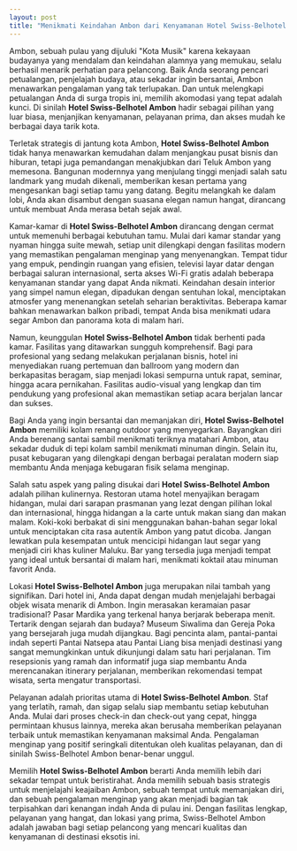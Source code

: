 ```yaml
---
layout: post
title: "Menikmati Keindahan Ambon dari Kenyamanan Hotel Swiss-Belhotel Ambon"
---
```


Ambon, sebuah pulau yang dijuluki "Kota Musik" karena kekayaan budayanya yang mendalam dan keindahan alamnya yang memukau, selalu berhasil menarik perhatian para pelancong. Baik Anda seorang pencari petualangan, penjelajah budaya, atau sekadar ingin bersantai, Ambon menawarkan pengalaman yang tak terlupakan. Dan untuk melengkapi petualangan Anda di surga tropis ini, memilih akomodasi yang tepat adalah kunci. Di sinilah **Hotel Swiss-Belhotel Ambon** hadir sebagai pilihan yang luar biasa, menjanjikan kenyamanan, pelayanan prima, dan akses mudah ke berbagai daya tarik kota.

Terletak strategis di jantung kota Ambon, **Hotel Swiss-Belhotel Ambon** tidak hanya menawarkan kemudahan dalam menjangkau pusat bisnis dan hiburan, tetapi juga pemandangan menakjubkan dari Teluk Ambon yang memesona. Bangunan modernnya yang menjulang tinggi menjadi salah satu landmark yang mudah dikenali, memberikan kesan pertama yang mengesankan bagi setiap tamu yang datang. Begitu melangkah ke dalam lobi, Anda akan disambut dengan suasana elegan namun hangat, dirancang untuk membuat Anda merasa betah sejak awal.

Kamar-kamar di **Hotel Swiss-Belhotel Ambon** dirancang dengan cermat untuk memenuhi berbagai kebutuhan tamu. Mulai dari kamar standar yang nyaman hingga suite mewah, setiap unit dilengkapi dengan fasilitas modern yang memastikan pengalaman menginap yang menyenangkan. Tempat tidur yang empuk, pendingin ruangan yang efisien, televisi layar datar dengan berbagai saluran internasional, serta akses Wi-Fi gratis adalah beberapa kenyamanan standar yang dapat Anda nikmati. Keindahan desain interior yang simpel namun elegan, dipadukan dengan sentuhan lokal, menciptakan atmosfer yang menenangkan setelah seharian beraktivitas. Beberapa kamar bahkan menawarkan balkon pribadi, tempat Anda bisa menikmati udara segar Ambon dan panorama kota di malam hari.

Namun, keunggulan **Hotel Swiss-Belhotel Ambon** tidak berhenti pada kamar. Fasilitas yang ditawarkan sungguh komprehensif. Bagi para profesional yang sedang melakukan perjalanan bisnis, hotel ini menyediakan ruang pertemuan dan ballroom yang modern dan berkapasitas beragam, siap menjadi lokasi sempurna untuk rapat, seminar, hingga acara pernikahan. Fasilitas audio-visual yang lengkap dan tim pendukung yang profesional akan memastikan setiap acara berjalan lancar dan sukses.

Bagi Anda yang ingin bersantai dan memanjakan diri, **Hotel Swiss-Belhotel Ambon** memiliki kolam renang outdoor yang menyegarkan. Bayangkan diri Anda berenang santai sambil menikmati teriknya matahari Ambon, atau sekadar duduk di tepi kolam sambil menikmati minuman dingin. Selain itu, pusat kebugaran yang dilengkapi dengan berbagai peralatan modern siap membantu Anda menjaga kebugaran fisik selama menginap.

Salah satu aspek yang paling disukai dari **Hotel Swiss-Belhotel Ambon** adalah pilihan kulinernya. Restoran utama hotel menyajikan beragam hidangan, mulai dari sarapan prasmanan yang lezat dengan pilihan lokal dan internasional, hingga hidangan a la carte untuk makan siang dan makan malam. Koki-koki berbakat di sini menggunakan bahan-bahan segar lokal untuk menciptakan cita rasa autentik Ambon yang patut dicoba. Jangan lewatkan pula kesempatan untuk mencicipi hidangan laut segar yang menjadi ciri khas kuliner Maluku. Bar yang tersedia juga menjadi tempat yang ideal untuk bersantai di malam hari, menikmati koktail atau minuman favorit Anda.

Lokasi **Hotel Swiss-Belhotel Ambon** juga merupakan nilai tambah yang signifikan. Dari hotel ini, Anda dapat dengan mudah menjelajahi berbagai objek wisata menarik di Ambon. Ingin merasakan keramaian pasar tradisional? Pasar Mardika yang terkenal hanya berjarak beberapa menit. Tertarik dengan sejarah dan budaya? Museum Siwalima dan Gereja Poka yang bersejarah juga mudah dijangkau. Bagi pencinta alam, pantai-pantai indah seperti Pantai Natsepa atau Pantai Liang bisa menjadi destinasi yang sangat memungkinkan untuk dikunjungi dalam satu hari perjalanan. Tim resepsionis yang ramah dan informatif juga siap membantu Anda merencanakan itinerary perjalanan, memberikan rekomendasi tempat wisata, serta mengatur transportasi.

Pelayanan adalah prioritas utama di **Hotel Swiss-Belhotel Ambon**. Staf yang terlatih, ramah, dan sigap selalu siap membantu setiap kebutuhan Anda. Mulai dari proses check-in dan check-out yang cepat, hingga permintaan khusus lainnya, mereka akan berusaha memberikan pelayanan terbaik untuk memastikan kenyamanan maksimal Anda. Pengalaman menginap yang positif seringkali ditentukan oleh kualitas pelayanan, dan di sinilah Swiss-Belhotel Ambon benar-benar unggul.

Memilih **Hotel Swiss-Belhotel Ambon** berarti Anda memilih lebih dari sekadar tempat untuk beristirahat. Anda memilih sebuah basis strategis untuk menjelajahi keajaiban Ambon, sebuah tempat untuk memanjakan diri, dan sebuah pengalaman menginap yang akan menjadi bagian tak terpisahkan dari kenangan indah Anda di pulau ini. Dengan fasilitas lengkap, pelayanan yang hangat, dan lokasi yang prima, Swiss-Belhotel Ambon adalah jawaban bagi setiap pelancong yang mencari kualitas dan kenyamanan di destinasi eksotis ini.

